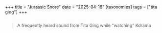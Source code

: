 +++
title = "Jurassic Snore"
date = "2025-04-18"
[taxonomies]
tags = ["tita ging"]
+++


<div style="position:relative; height:0; overflow:hidden;"> 
    <iframe style="width:100%;height:100%;position:absolute;left:0px;top:0px;overflow:hidden" 
        frameborder="0" 
        type="text/html" 
        src="/videos/jurassic_snore.mov" 
        width="100%" 
        height="100%"
        allowfullscreen 
        title="Jurassic Snore" 
        allow="autoplay;"> 
    </iframe> 
</div>

> A frequently heard sound from Tita Ging while "watching" Kdrama
